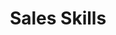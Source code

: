 ---
title: "Sales Skills"
type: "role"
definitions:
  - "Prepares correctly for meetings/appointments. Has an objective."
  - "Understanding of the market place & Customers/Prospects within it."
  - "Good Listening Skills."
  - "Good understanding of product portfolio."
  - "The ability to match customers problems/needs with the product portfolio."
positives:
  - "Has a call plan and executes this. Uses time wisely while on patch."
  - "Understands Customer & Key Prospects businesses & the sales potential."
  - "While engaging with Customers & prospects can demonstrate the ability to Cross sell, Up sell & Link sell."
  - "Add Value and provide good ROI on product supplied."
negatives:
  - "Unprepared for appointments, does not have basic information to hand while in car in front of Customers & prospects."
  - "Be reactive to customer requirements rather than proactive."
  - "Poor negotiation skills."
  - "Poor call/travel planning and area coverage."
---
